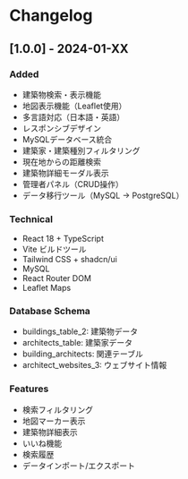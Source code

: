 # Changelog

## [1.0.0] - 2024-01-XX

### Added
- 建築物検索・表示機能
- 地図表示機能（Leaflet使用）
- 多言語対応（日本語・英語）
- レスポンシブデザイン
- MySQLデータベース統合
- 建築家・建築種別フィルタリング
- 現在地からの距離検索
- 建築物詳細モーダル表示
- 管理者パネル（CRUD操作）
- データ移行ツール（MySQL → PostgreSQL）

### Technical
- React 18 + TypeScript
- Vite ビルドツール
- Tailwind CSS + shadcn/ui
- MySQL
- React Router DOM
- Leaflet Maps

### Database Schema
- buildings_table_2: 建築物データ
- architects_table: 建築家データ
- building_architects: 関連テーブル
- architect_websites_3: ウェブサイト情報

### Features
- 検索フィルタリング
- 地図マーカー表示
- 建築物詳細表示
- いいね機能
- 検索履歴
- データインポート/エクスポート